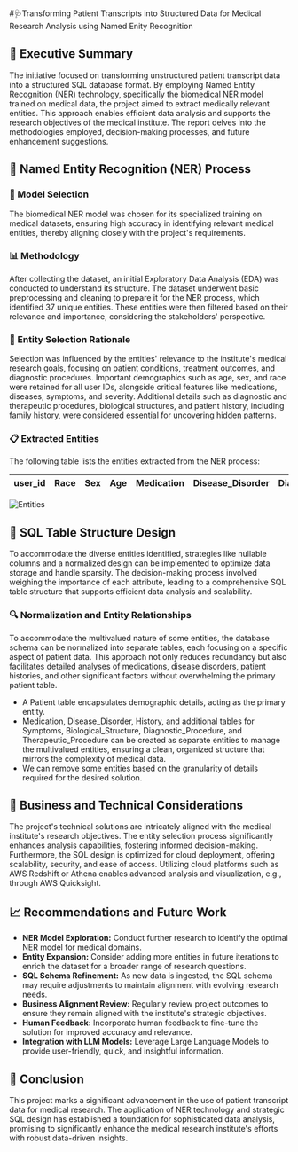 #🩺Transforming Patient Transcripts into Structured Data for Medical Research Analysis using Named Enity Recognition
## 🏥 Executive Summary

The initiative focused on transforming unstructured patient transcript data into a structured SQL database format. By employing Named Entity Recognition (NER) technology, specifically the biomedical NER model trained on medical data, the project aimed to extract medically relevant entities. This approach enables efficient data analysis and supports the research objectives of the medical institute. The report delves into the methodologies employed, decision-making processes, and future enhancement suggestions.

## 🔬 Named Entity Recognition (NER) Process

### 🧬 Model Selection

The biomedical NER model was chosen for its specialized training on medical datasets, ensuring high accuracy in identifying relevant medical entities, thereby aligning closely with the project's requirements.

### 📊 Methodology

After collecting the dataset, an initial Exploratory Data Analysis (EDA) was conducted to understand its structure. The dataset underwent basic preprocessing and cleaning to prepare it for the NER process, which identified 37 unique entities. These entities were then filtered based on their relevance and importance, considering the stakeholders' perspective.

### 💉 Entity Selection Rationale

Selection was influenced by the entities' relevance to the institute's medical research goals, focusing on patient conditions, treatment outcomes, and diagnostic procedures. Important demographics such as age, sex, and race were retained for all user IDs, alongside critical features like medications, diseases, symptoms, and severity. Additional details such as diagnostic and therapeutic procedures, biological structures, and patient history, including family history, were considered essential for uncovering hidden patterns.

### 📋 Extracted Entities

The following table lists the entities extracted from the NER process:

| user_id | Race | Sex | Age | Medication | Disease_Disorder | Diagnostic_Procedure | Therapeutic_Procedure | Biological_Structure | Severity | Sign_Symptom | Family_History | History |
|---------|------|-----|-----|------------|------------------|----------------------|-----------------------|----------------------|----------|--------------|----------------|---------|

![Entities](images/entities.png)

## 💊 SQL Table Structure Design

To accommodate the diverse entities identified, strategies like nullable columns and a normalized design can be implemented to optimize data storage and handle sparsity. The decision-making process involved weighing the importance of each attribute, leading to a comprehensive SQL table structure that supports efficient data analysis and scalability.

### 🔍 Normalization and Entity Relationships

To accommodate the multivalued nature of some entities, the database schema can be normalized into separate tables, each focusing on a specific aspect of patient data. This approach not only reduces redundancy but also facilitates detailed analyses of medications, disease disorders, patient histories, and other significant factors without overwhelming the primary patient table.

- A Patient table encapsulates demographic details, acting as the primary entity.
- Medication, Disease_Disorder, History, and additional tables for Symptoms, Biological_Structure, Diagnostic_Procedure, and Therapeutic_Procedure can be created as separate entities to manage the multivalued entities, ensuring a clean, organized structure that mirrors the complexity of medical data.
- We can remove some entities based on the granularity of details required for the desired solution.

## 🧪 Business and Technical Considerations

The project's technical solutions are intricately aligned with the medical institute's research objectives. The entity selection process significantly enhances analysis capabilities, fostering informed decision-making. Furthermore, the SQL design is optimized for cloud deployment, offering scalability, security, and ease of access. Utilizing cloud platforms such as AWS Redshift or Athena enables advanced analysis and visualization, e.g., through AWS Quicksight.

## 📈 Recommendations and Future Work

- **NER Model Exploration:** Conduct further research to identify the optimal NER model for medical domains.
- **Entity Expansion:** Consider adding more entities in future iterations to enrich the dataset for a broader range of research questions.
- **SQL Schema Refinement:** As new data is ingested, the SQL schema may require adjustments to maintain alignment with evolving research needs.
- **Business Alignment Review:** Regularly review project outcomes to ensure they remain aligned with the institute's strategic objectives.
- **Human Feedback:** Incorporate human feedback to fine-tune the solution for improved accuracy and relevance.
- **Integration with LLM Models:** Leverage Large Language Models to provide user-friendly, quick, and insightful information.

## 🎯 Conclusion

This project marks a significant advancement in the use of patient transcript data for medical research. The application of NER technology and strategic SQL design has established a foundation for sophisticated data analysis, promising to significantly enhance the medical research institute's efforts with robust data-driven insights.
